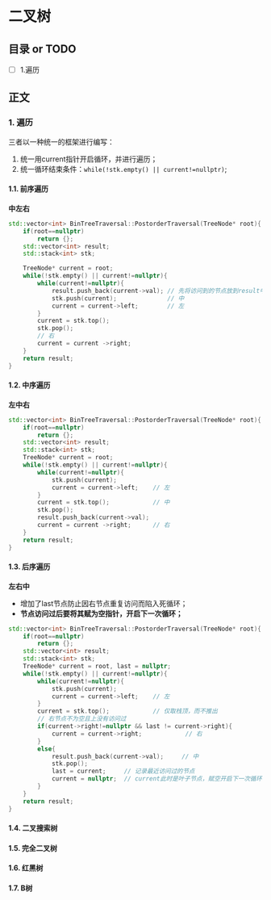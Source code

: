 # 二叉树
## 目录 or TODO
- [ ] 1.遍历
## 正文

### 1. 遍历

三者以一种统一的框架进行编写：

1. 统一用current指针开启循环，并进行遍历；
2. 统一循环结束条件：`while(!stk.empty() || current!=nullptr)`;

#### 1.1. 前序遍历

**中左右**

```c++
std::vector<int> BinTreeTraversal::PostorderTraversal(TreeNode* root){
    if(root==nullptr)
        return {};
    std::vector<int> result;
    std::stack<int> stk;

    TreeNode* current = root;
    while(!stk.empty() || current!=nullptr){
        while(current!=nullptr){   
            result.push_back(current->val);	// 先将访问到的节点放到result中，再入栈
            stk.push(current);	            // 中
            current = current->left;		// 左
        }
        current = stk.top();
        stk.pop();
        // 右
        current = current ->right;
    }
    return result;
}
```

#### 1.2. 中序遍历

**左中右**

```c++
std::vector<int> BinTreeTraversal::PostorderTraversal(TreeNode* root){
    if(root==nullptr)
        return {};
    std::vector<int> result;
    std::stack<int> stk;
    TreeNode* current = root;
    while(!stk.empty() || current!=nullptr){
        while(current!=nullptr){
            stk.push(current);
            current = current->left;	// 左
        }
        current = stk.top();        	// 中
        stk.pop();
        result.push_back(current->val);
        current = current ->right;		// 右
    }
    return result;
}
```

#### 1.3. 后序遍历

**左右中**

- 增加了last节点防止因右节点重复访问而陷入死循环；
- **节点访问过后要将其赋为空指针，开启下一次循环；**

```c++
std::vector<int> BinTreeTraversal::PostorderTraversal(TreeNode* root){
    if(root==nullptr)
        return {};
    std::vector<int> result;
    std::stack<int> stk;
    TreeNode* current = root, last = nullptr;
    while(!stk.empty() || current!=nullptr){
        while(current!=nullptr){
            stk.push(current);
            current = current->left;	// 左
        }
        current = stk.top();        	// 仅取栈顶，而不推出
        // 右节点不为空且上没有访问过
        if(current->right!=nullptr && last != current->right){
            current = current->right;            // 右
        }
        else{
            result.push_back(current->val);		// 中
            stk.pop();
            last = current;		// 记录最近访问过的节点
            current = nullptr;	// current此时是叶子节点，赋空开启下一次循环
        }
    }
    return result;
}
```

#### 1.4. 二叉搜索树



#### 1.5. 完全二叉树



#### 1.6. 红黑树



#### 1.7. B树

